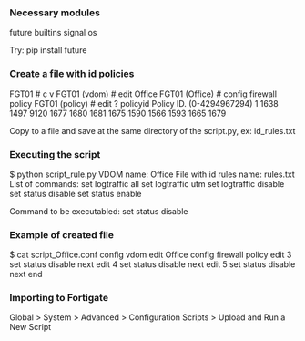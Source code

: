 ### Necessary modules ###
future
builtins
signal
os

Try: pip install future

### Create a file with id policies ###
FGT01 # c v
FGT01 (vdom) # edit Office
FGT01 (Office) # config firewall policy
FGT01 (policy) # edit ?
policyid    Policy ID. (0-4294967294)
1
1638
1497
9120
1677
1680
1681
1675
1590
1566
1593
1665
1679

Copy to a file and save at the same directory of the script.py, ex: id_rules.txt 

### Executing the script ###
$ python script_rule.py
VDOM name: Office
File with id rules name: rules.txt
List of commands:
set logtraffic all
set logtraffic utm
set logtraffic disable
set status disable
set status enable

Command to be executabled: set status disable

### Example of created file ###
$ cat script_Office.conf
config vdom
edit Office
config firewall policy
edit 3
set status disable
next
edit 4
set status disable
next
edit 5
set status disable
next
end

### Importing to Fortigate ###

Global > System > Advanced > Configuration Scripts > Upload and Run a New Script